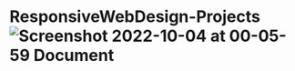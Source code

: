 # ResponsiveWebDesign-Projects![Screenshot 2022-10-04 at 00-05-59 Document](https://user-images.githubusercontent.com/105599585/193707179-bc4487c5-9b8b-4058-8514-5b8e5ef1ca7b.png)
